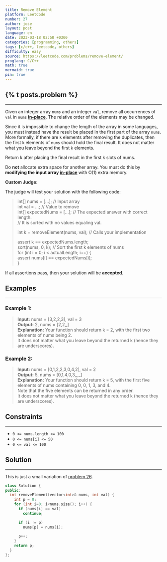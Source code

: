 ```yaml
---
title: Remove Element
platform: LeetCode
number: 27
author: jose
layout: post
language: en
date: 2023-03-18 02:50 +0300
categories: [programming, others]
tags: [c/c++, leetcode, others]
difficulty: easy
source: https://leetcode.com/problems/remove-element/
proglang: C/C++
math: true
mermaid: true
pin: true
---
```

## {% t posts.problem %}
---
Given an integer array `nums` and an integer `val`, remove all occurrences of `val` in `nums` **[in-place](https://en.wikipedia.org/wiki/In-place_algorithm)**. The relative order of the elements may be changed.

Since it is impossible to change the length of the array in some languages, you must instead have the result be placed in the first part of the array `nums`. More formally, if there are `k` elements after removing the duplicates, then the first `k` elements of `nums` should hold the final result. It does not matter what you leave beyond the first `k` elements.

Return k after placing the final result in the first k slots of nums.

Do **not** allocate extra space for another array. You must do this by **modifying the input array [in-place](https://en.wikipedia.org/wiki/In-place_algorithm)** with O(1) extra memory.  

**Custom Judge:**  

The judge will test your solution with the following code:  

>  
>int[] nums = [...]; // Input array  
>int val = ...; // Value to remove  
>int[] expectedNums = [...]; // The expected answer with correct length.  
>                            // It is sorted with no values equaling val.  
>  
>int k = removeElement(nums, val); // Calls your implementation  
>  
>assert k == expectedNums.length;  
>sort(nums, 0, k); // Sort the first k elements of nums  
>for (int i = 0; i < actualLength; i++) {  
>    assert nums[i] == expectedNums[i];  
>}  
>  

If all assertions pass, then your solution will be **accepted**.  

## Examples
---
### **Example 1:**
>**Input:** nums = [3,2,2,3], val = 3  
>**Output:** 2, nums = [2,2,_,_]  
>**Explanation:** Your function should return k = 2, with the first two elements of nums being 2.  
>It does not matter what you leave beyond the returned k (hence they are underscores).  

### **Example 2:**
>**Input:** nums = [0,1,2,2,3,0,4,2], val = 2  
>**Output:** 5, nums = [0,1,4,0,3,_,_,_]  
>**Explanation:** Your function should return k = 5, with the first five elements of nums containing 0, 0, 1, 3, and 4.  
>Note that the five elements can be returned in any order.  
>It does not matter what you leave beyond the returned k (hence they are underscores).  

## Constraints
---
- `0 <= nums.length <= 100`  
- `0 <= nums[i] <= 50`  
- `0 <= val <= 100`  

## Solution
---
This is just a small variation of [problem 26](../leetcode-26-remove-duplicates-from-a-sorted-array/).
  
```c++
class Solution {
public:
  int removeElement(vector<int>& nums, int val) {
    int p = 0;
    for (int i=0; i<nums.size(); i++) {
      if (nums[i] == val)
        continue;

      if (i != p)
        nums[p] = nums[i];
        
      p++;
    }
    return p;
  }
};
```
